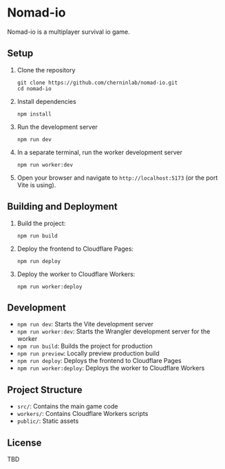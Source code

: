 # Nomad-io

Nomad-io is a multiplayer survival io game.

## Setup

1. Clone the repository
    ```
    git clone https://github.com/cherninlab/nomad-io.git
    cd nomad-io
    ```
2. Install dependencies
   ```
   npm install
   ```
3. Run the development server
   ```
   npm run dev
   ```
4. In a separate terminal, run the worker development server
   ```
   npm run worker:dev
   ```
5. Open your browser and navigate to `http://localhost:5173` (or the port Vite is using).

## Building and Deployment

1. Build the project:
   ```
   npm run build
   ```

2. Deploy the frontend to Cloudflare Pages:
   ```
   npm run deploy
   ```

3. Deploy the worker to Cloudflare Workers:
   ```
   npm run worker:deploy
   ```

## Development

- `npm run dev`: Starts the Vite development server
- `npm run worker:dev`: Starts the Wrangler development server for the worker
- `npm run build`: Builds the project for production
- `npm run preview`: Locally preview production build
- `npm run deploy`: Deploys the frontend to Cloudflare Pages
- `npm run worker:deploy`: Deploys the worker to Cloudflare Workers

## Project Structure

- `src/`: Contains the main game code
- `workers/`: Contains Cloudflare Workers scripts
- `public/`: Static assets

## License

TBD
